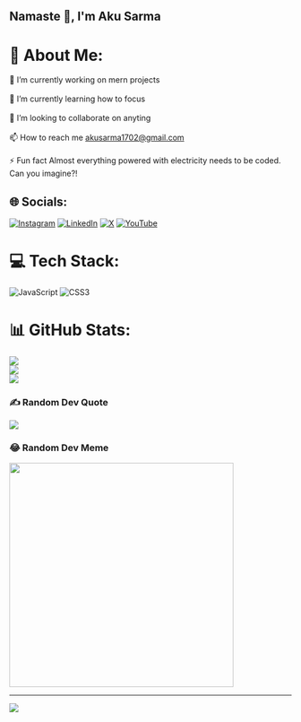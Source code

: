 ## Namaste 🙏, I'm Aku Sarma 

# 💫 About Me:
🔭 I’m currently working on mern projects<br><br>🌱 I’m currently learning how to focus<br><br>👯 I’m looking to collaborate on anyting<br><br>📫 How to reach me akusarma1702@gmail.com<br><br>⚡ Fun fact Almost everything powered with electricity needs to be coded. Can you imagine?!


## 🌐 Socials:
[![Instagram](https://img.shields.io/badge/Instagram-%23E4405F.svg?logo=Instagram&logoColor=white)](https://instagram.com/aku_sarma_) [![LinkedIn](https://img.shields.io/badge/LinkedIn-%230077B5.svg?logo=linkedin&logoColor=white)](https://linkedin.com/in/akusarma) [![X](https://img.shields.io/badge/X-black.svg?logo=X&logoColor=white)](https://x.com/Akusarma) [![YouTube](https://img.shields.io/badge/YouTube-%23FF0000.svg?logo=YouTube&logoColor=white)](https://youtube.com/@akusarma686) 

# 💻 Tech Stack:
![JavaScript](https://img.shields.io/badge/javascript-%23323330.svg?style=for-the-badge&logo=javascript&logoColor=%23F7DF1E) ![CSS3](https://img.shields.io/badge/css3-%231572B6.svg?style=for-the-badge&logo=css3&logoColor=white)
# 📊 GitHub Stats:
![](https://github-readme-stats.vercel.app/api?username=AkuSarma&theme=dark&hide_border=false&include_all_commits=true&count_private=true)<br/>
![](https://github-readme-streak-stats.herokuapp.com/?user=AkuSarma&theme=dark&hide_border=false)<br/>
![](https://github-readme-stats.vercel.app/api/top-langs/?username=AkuSarma&theme=dark&hide_border=false&include_all_commits=true&count_private=true&layout=compact)

### ✍️ Random Dev Quote
![](https://quotes-github-readme.vercel.app/api?type=horizontal&theme=radical)

### 😂 Random Dev Meme
<img src='https://randommeme-five.vercel.app/' style="height: 400px;"/>

---
[![](https://visitcount.itsvg.in/api?id=AkuSarma&icon=0&color=0)](https://visitcount.itsvg.in)

<!-- Proudly created with GPRM ( https://gprm.itsvg.in ) -->
